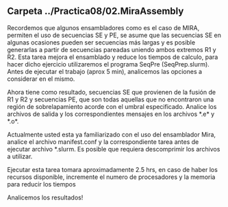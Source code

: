 <!DOCTYPE html>
<html>
<body>
<h2>Carpeta ../Practica08/02.MiraAssembly</h2>
<p>Recordemos que algunos ensambladores como es el caso de MIRA, permiten el uso de secuencias SE y PE, se asume que las secuencias SE en algunas ocasiones pueden ser secuencias más largas y es posible generarlas a partir de secuencias pareadas uniendo ambos extremos R1 y R2. Esta tarea mejora el ensamblado y reduce los tiempos de calculo, para hacer dicho ejercicio utilizaremos el programa SeqPre (SeqPrep.slurm). Antes de ejecutar el trabajo (aprox 5 min), analicemos las opciones a considerar en el mismo.</p>
<p>Ahora tiene como resultado, secuencias SE que provienen de la fusión de R1 y R2 y secuencias PE, que son todas aquellas que no encontraron una región de sobrelapamiento acorde con el umbral especificado. Analice los archivos de salida y los correspondientes mensajes en los archivos *.e* y *.o*. </p>
<p>Actualmente usted esta ya familiarizado con el uso del ensamblador Mira, analice el archivo manifest.conf y la correspondiente tarea antes de ejecutar archivo *.slurm. Es posible que requiera descomprimir los archivos a utilizar.</p>
<p>Ejecutar esta tarea tomara aproximadamente 2.5 hrs, en caso de haber los recursos disponible, incremente el numero de procesadores y la memoria para reducir los tiempos</p>
<p>Analicemos los resultados!</p>
</body>
</html>
